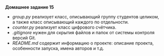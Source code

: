 **Домашнее задание 15**

- *group.py* реализует класс, описывающий группу студентов целиком, а также класс описывающий каждого по отдельности.
- *counter.py* реализует класс цифрового счётчика.
- *.gitignore* нужен для скрытия файлов и папок от системы контроля версий Git.
- *README.md* содержит информацию о проекте: описание проекта, особенности запуска, имена авторов и т.д.